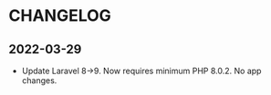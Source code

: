 # CHANGELOG

## 2022-03-29
* Update Laravel 8->9.  Now requires minimum PHP 8.0.2.  No app changes.
